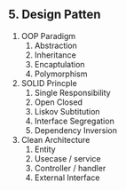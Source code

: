 ## 5. Design Patten

1. OOP Paradigm
    1. Abstraction
    2. Inheritance
    3. Encaptulation
    4. Polymorphism
2. SOLID Princple
    1. Single Responsibility
    2. Open Closed
    3. Liskov Subtitution
    4. Interface Segregation
    5. Dependency Inversion
3. Clean Architecture
    1. Entity
    2. Usecase / service
    3. Controller / handler
    4. External Interface
